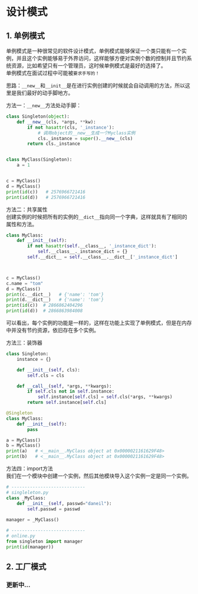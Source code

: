 # 设计模式   
## 1. 单例模式   
单例模式是一种很常见的软件设计模式，单例模式能够保证一个类只能有一个实例，并且这个实例能够易于外界访问，这样能够方便对实例个数的控制并且节约系统资源，比如希望只有一个管理员，这时候单例模式是最好的选择了。    
单例模式在面试过程中可能被`要求手写的！`   

思路：`__new__`和`__init__`是在进行实例创建的时候就会自动调用的方法，所以这里是我们最好的动手脚地方。   

方法一：`__new__`方法处动手脚：    
```python   
class Singleton(object):
    def __new__(cls, *args, **kw):
        if not hasattr(cls, '_instance'):
            # 调用object的__new__生成一个Myclass实例
            cls._instance = super().__new__(cls)  
        return cls._instance


class MyClass(Singleton):
    a = 1


c = MyClass()
d = MyClass()
print(id(c))   # 2576966721416
print(id(d))   # 2576966721416
```     

方法二：共享属性   
创建实例的时候把所有的实例的`__dict__`指向同一个字典，这样就具有了相同的属性和方法。    
```python    
class MyClass:
    def __init__(self):
        if not hasattr(self.__class__, '_instance_dict'):
            self.__class__._instance_dict = {}
        self.__dict__ = self.__class__.__dict__['_instance_dict']



c = MyClass()
c.name = "tom"
d = MyClass()
print(c.__dict__)   # {'name': 'tom'}
print(d.__dict__)   # {'name': 'tom'}
print(id(c))  # 2866862404296
print(id(d))  # 2866863984008
```    
可以看出，每个实例的功能是一样的，这样在功能上实现了单例模式，但是在内存中并没有节约资源，依旧存在多个实例。    

方法三：装饰器   
```python   
class Singleton:
    instance = {}

    def __init__(self, cls):
        self.cls = cls

    def __call__(self, *args, **kwargs):
        if self.cls not in self.instance:
            self.instance[self.cls] = self.cls(*args, **kwargs)
        return self.instance[self.cls]

@Singleton
class MyClass:
    def __init__(self):
        pass

a = MyClass()
b = MyClass()
print(a)   # <__main__.MyClass object at 0x0000021161629F48>
print(b)   # <__main__.MyClass object at 0x0000021161629F48>
```     

方法四：import方法   
我们在一个模块中创建一个实例，然后其他模块导入这个实例一定是同一个实例。   
```python   
# ----------------------------
# singleleton.py
class _MyClass:
    def __init__(self, passwd="daneil"):
        self.passwd = passwd
        
manager = _MyClass()

# ----------------------------
# online.py
from singleton import manager   
print(id(manager))
```     

## 2. 工厂模式   

### 更新中...

